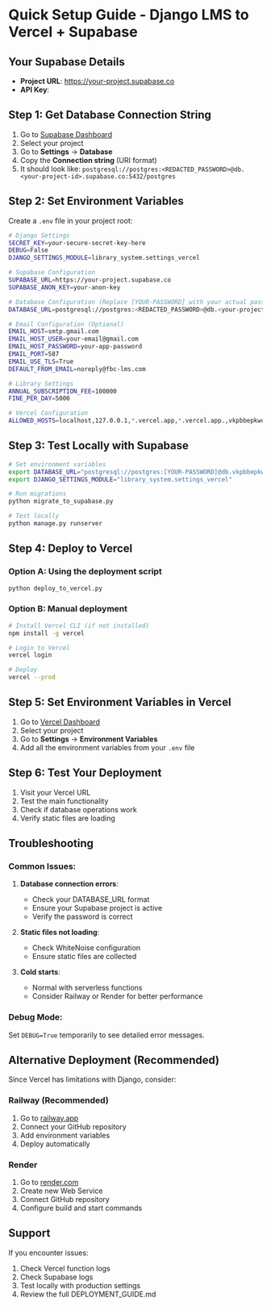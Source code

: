 # Quick Setup Guide - Django LMS to Vercel + Supabase

## Your Supabase Details
- **Project URL**: https://your-project.supabase.co
- **API Key**: <your-anon-key>

## Step 1: Get Database Connection String

1. Go to [Supabase Dashboard](https://supabase.com/dashboard)
2. Select your project
3. Go to **Settings** → **Database**
4. Copy the **Connection string** (URI format)
5. It should look like: `postgresql://postgres:<REDACTED_PASSWORD>@db.<your-project-id>.supabase.co:5432/postgres`

## Step 2: Set Environment Variables

Create a `.env` file in your project root:

```bash
# Django Settings
SECRET_KEY=your-secure-secret-key-here
DEBUG=False
DJANGO_SETTINGS_MODULE=library_system.settings_vercel

# Supabase Configuration
SUPABASE_URL=https://your-project.supabase.co
SUPABASE_ANON_KEY=your-anon-key

# Database Configuration (Replace [YOUR-PASSWORD] with your actual password)
DATABASE_URL=postgresql://postgres:<REDACTED_PASSWORD>@db.<your-project-id>.supabase.co:5432/postgres

# Email Configuration (Optional)
EMAIL_HOST=smtp.gmail.com
EMAIL_HOST_USER=your-email@gmail.com
EMAIL_HOST_PASSWORD=your-app-password
EMAIL_PORT=587
EMAIL_USE_TLS=True
DEFAULT_FROM_EMAIL=noreply@fbc-lms.com

# Library Settings
ANNUAL_SUBSCRIPTION_FEE=100000
FINE_PER_DAY=5000

# Vercel Configuration
ALLOWED_HOSTS=localhost,127.0.0.1,*.vercel.app,*.vercel.app.,vkpbbepkwqenegbkxxli.supabase.co
```

## Step 3: Test Locally with Supabase

```bash
# Set environment variables
export DATABASE_URL="postgresql://postgres:[YOUR-PASSWORD]@db.vkpbbepkwqenegbkxxli.supabase.co:5432/postgres"
export DJANGO_SETTINGS_MODULE="library_system.settings_vercel"

# Run migrations
python migrate_to_supabase.py

# Test locally
python manage.py runserver
```

## Step 4: Deploy to Vercel

### Option A: Using the deployment script
```bash
python deploy_to_vercel.py
```

### Option B: Manual deployment
```bash
# Install Vercel CLI (if not installed)
npm install -g vercel

# Login to Vercel
vercel login

# Deploy
vercel --prod
```

## Step 5: Set Environment Variables in Vercel

1. Go to [Vercel Dashboard](https://vercel.com/dashboard)
2. Select your project
3. Go to **Settings** → **Environment Variables**
4. Add all the environment variables from your `.env` file

## Step 6: Test Your Deployment

1. Visit your Vercel URL
2. Test the main functionality
3. Check if database operations work
4. Verify static files are loading

## Troubleshooting

### Common Issues:

1. **Database connection errors**:
   - Check your DATABASE_URL format
   - Ensure your Supabase project is active
   - Verify the password is correct

2. **Static files not loading**:
   - Check WhiteNoise configuration
   - Ensure static files are collected

3. **Cold starts**:
   - Normal with serverless functions
   - Consider Railway or Render for better performance

### Debug Mode:
Set `DEBUG=True` temporarily to see detailed error messages.

## Alternative Deployment (Recommended)

Since Vercel has limitations with Django, consider:

### Railway (Recommended)
1. Go to [railway.app](https://railway.app)
2. Connect your GitHub repository
3. Add environment variables
4. Deploy automatically

### Render
1. Go to [render.com](https://render.com)
2. Create new Web Service
3. Connect GitHub repository
4. Configure build and start commands

## Support

If you encounter issues:
1. Check Vercel function logs
2. Check Supabase logs
3. Test locally with production settings
4. Review the full DEPLOYMENT_GUIDE.md
